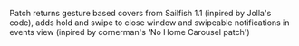 Patch returns gesture based covers from Sailfish 1.1 (inpired by Jolla's code), adds hold and swipe to close window and swipeable notifications in events view (inpired by cornerman's 'No Home Carousel patch')
